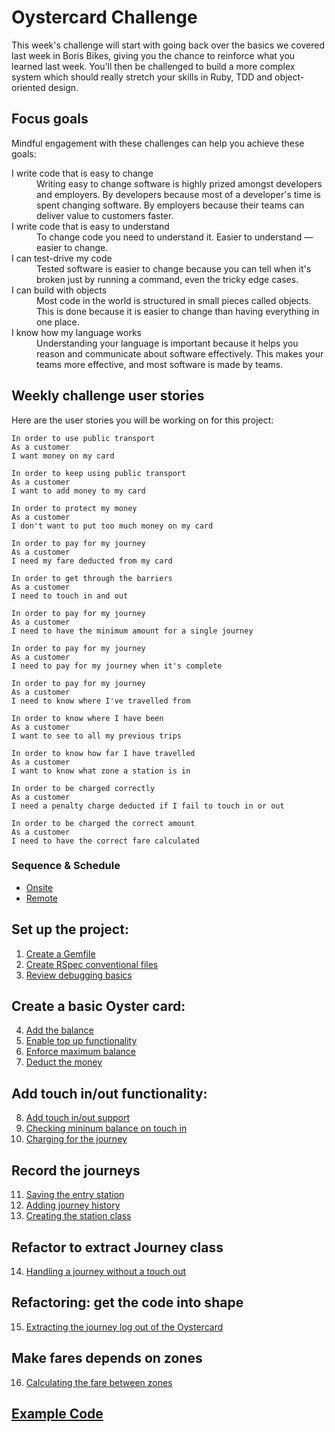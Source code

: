 # Oystercard Challenge

This week's challenge will start with going back over the basics we covered last week in Boris Bikes, giving you the chance to reinforce what you learned last week. You'll then be challenged to build a more complex system which should really stretch your skills in Ruby, TDD and object-oriented design.

## Focus goals

Mindful engagement with these challenges can help you achieve these goals:

<dl>
  <dt>I write code that is easy to change</dt>
  <dd>Writing easy to change software is highly prized amongst developers and employers. By developers because most of a developer's time is spent changing software. By employers because their teams can deliver value to customers faster.</dd>
  <dt>I write code that is easy to understand</dt>
  <dd>To change code you need to understand it. Easier to understand — easier to change.</dd>
  <dt>I can test-drive my code</dt>
  <dd>Tested software is easier to change because you can tell when it's broken just by running a command, even the tricky edge cases.</dd>
  <dt>I can build with objects</dt>
  <dd>Most code in the world is structured in small pieces called objects. This is done because it is easier to change than having everything in one place.</dd>
  <dt>I know how my language works</dt>
  <dd>Understanding your language is important because it helps you reason and communicate about software effectively. This makes your teams more effective, and most software is made by teams.</dd>
</dl>

## Weekly challenge user stories

Here are the user stories you will be working on for this project:

```
In order to use public transport
As a customer
I want money on my card

In order to keep using public transport
As a customer
I want to add money to my card

In order to protect my money
As a customer
I don't want to put too much money on my card

In order to pay for my journey
As a customer
I need my fare deducted from my card

In order to get through the barriers
As a customer
I need to touch in and out

In order to pay for my journey
As a customer
I need to have the minimum amount for a single journey

In order to pay for my journey
As a customer
I need to pay for my journey when it's complete

In order to pay for my journey
As a customer
I need to know where I've travelled from

In order to know where I have been
As a customer
I want to see to all my previous trips

In order to know how far I have travelled
As a customer
I want to know what zone a station is in

In order to be charged correctly
As a customer
I need a penalty charge deducted if I fail to touch in or out

In order to be charged the correct amount
As a customer
I need to have the correct fare calculated
```

### Sequence & Schedule
* [Onsite](../sequence/onsite/week02.md)
* [Remote](../sequence/remote/week02.md)

## Set up the project:

  1. [Create a Gemfile](01_create_gemfile.md)
  2. [Create RSpec conventional files](02_initialize_rspec.md)
  3. [Review debugging basics](03_debugging.md)

## Create a basic Oyster card:
  4. [Add the balance](04_adding_balance.md)
  5. [Enable top up functionality](05_top_up.md)
  6. [Enforce maximum balance](06_maximum_balance.md)
  7. [Deduct the money](07_deducting_money.md)

## Add touch in/out functionality:
  8. [Add touch in/out support](08_touch_in_out.md)
  9. [Checking mininum balance on touch in](09_min_balance_on_touch_in.md)
  10. [Charging for the journey](10_charge_on_touch_out.md)

## Record the journeys
  11. [Saving the entry station](11_saving_entry_station.md)
  12. [Adding journey history](12_journey_history.md)
  13. [Creating the station class](13_create_station_class.md)

## Refactor to extract Journey class
  14. [Handling a journey without a touch out](14_no_touch_in_or_out.md)

## Refactoring: get the code into shape
  15. [Extracting the journey log out of the Oystercard](15_extracting_journey_log.md)

## Make fares depends on zones
  16. [Calculating the fare between zones](16_fare_for_zones.md)

## [Example Code](walkthroughs/example_code)
